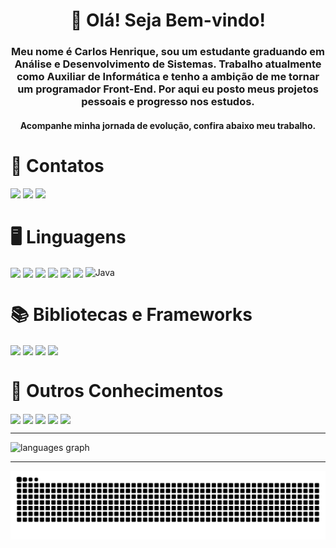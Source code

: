 <h1 align="center" style="border=none">👋 Olá! Seja Bem-vindo!</h1>

<div align="left" style="display:inline:block">

  <h3 align="center">Meu nome é Carlos Henrique, sou um estudante graduando em Análise e Desenvolvimento de Sistemas. Trabalho atualmente como Auxiliar de Informática e tenho a ambição de me tornar um programador Front-End. Por aqui eu posto meus projetos pessoais e progresso nos estudos.</h3>
  <h4 align="center">Acompanhe minha jornada de evolução, confira abaixo meu trabalho.</h4>
</div>

# 📱 Contatos

<div>
  <a href = "mailto:carloshwnrique221@gmail.com"><img src="https://img.shields.io/static/v1?message=Gmail&logo=gmail&label=&color=D14836&logoColor=white&labelColor=&style=for-the-badge" target="_blank"></a>
  <a href="https://www.linkedin.com/in/carlos-henrique-292397305" target="_blank"><img src="https://img.shields.io/badge/-LinkedIn-%230077B5?style=for-the-badge&logo=linkedin&logoColor=white" target="_blank"></a>
  <a href="https://www.instagram.com/hxwrique?igsh=MWZ5NnAyajRsdnh6dg==" target="_blank"><img src="https://img.shields.io/badge/Instagram-E4405F?style=for-the-badge&logo=instagram&logoColor=white"></a>
</div>

# 🖥️ Linguagens

<div style="display: inline:block">
<img align="center" alt:"Hwnrique-Html" src="https://img.shields.io/badge/HTML5-E34F26?style=for-the-badge&logo=html5&logoColor=white"/>
<img align="center" alt:"Hwnrique-Css" src="https://img.shields.io/badge/CSS3-1572B6?style=for-the-badge&logo=css3&logoColor=white"/>
<img align="center" alt:"Hwnrique-JS" src="https://img.shields.io/badge/JavaScript-323330?style=for-the-badge&logo=javascript&logoColor=F7DF1E"/>
<img align="center" alt:"Hwnrique-TS" src="https://img.shields.io/badge/TypeScript-007ACC?style=for-the-badge&logo=typescript&logoColor=white"/>
<img align="center" alt:"Hwnrique-PHP" src="https://img.shields.io/badge/PHP-777BB4?style=for-the-badge&logo=php&logoColor=white"/>
<img align="center" alt:"Hwnrique-Python" src="https://img.shields.io/badge/Python-FFD43B?style=for-the-badge&logo=python&logoColor=blue"/>
<img align="center" src="https://img.shields.io/badge/java-%23ED8B00.svg?style=for-the-badge&logo=openjdk&logoColor=white" alt="Java"/>

</div>

#  📚 Bibliotecas e Frameworks

<div style="display: inline:block">
<img align="center" alt:"Hwnrique-Boots" src="https://img.shields.io/badge/Bootstrap-563D7C?style=for-the-badge&logo=bootstrap&logoColor=white"/>
<img align="center" alt:"Hwnrique-React" src="https://img.shields.io/badge/React-20232A?style=for-the-badge&logo=react&logoColor=61DAFB"/>
<img align="center" alt:"Hwnrique-Node" src="https://img.shields.io/badge/Node%20js-339933?style=for-the-badge&logo=nodedotjs&logoColor=white"/>
<img align="center" alt:"Hwnrique-Vite" src="https://img.shields.io/badge/Vite-B73BFE?style=for-the-badge&logo=vite&logoColor=FFD62E"/>
</div>

#  🧠 Outros Conhecimentos

<div style="display: inline:block">
<img align="center" alt:"Hwnrique-Excel" src="https://img.shields.io/badge/Microsoft_Excel-217346?style=for-the-badge&logo=microsoft-excel&logoColor=white"/>
<img align="center" alt:"Hwnrique-Code" src="https://img.shields.io/badge/Visual_Studio_Code-0078D4?style=for-the-badge&logo=visual%20studio%20code&logoColor=white"/>
<img align="center" alt:"Hwnrique-Photo" src="https://img.shields.io/badge/Adobe%20Photoshop-31A8FF?style=for-the-badge&logo=Adobe%20Photoshop&logoColor=black"/>
<img align="center" alt:"Hwnrique-MySQL" src="https://img.shields.io/badge/MySQL-005C84?style=for-the-badge&logo=mysql&logoColor=white"/>
<img align="center" alt:"Hwnrique-PostSQL" src="https://img.shields.io/badge/PostgreSQL-316192?style=for-the-badge&logo=postgresql&logoColor=white"/>
</div>

---

<div>
  <img src="https://github-readme-stats.vercel.app/api/top-langs?username=Hwnrique&locale=en&hide_title=false&layout=compact&card_width=320&langs_count=5&theme=algolia&hide_border=false" width="200%" height="180" alt="languages graph"  />
</div>

---

<picture>
  <source
    media="(prefers-color-scheme: dark)"
    srcset="https://raw.githubusercontent.com/Hwnrique/Hwnrique/output/github-contribution-grid-snake-dark.svg"
  />
  <source
    media="(prefers-color-scheme: light)"
    srcset="https://raw.githubusercontent.com/Hwnrique/Hwnrique/output/github-contribution-grid-snake.svg"
  />
  <img
    alt="github contribution grid snake animation"
    src="https://raw.githubusercontent.com/Hwnrique/Hwnrique/output/github-contribution-grid-snake.svg"
  />
</picture>


